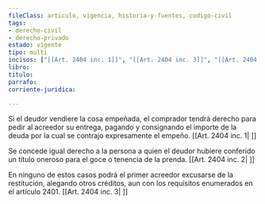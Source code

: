 ```yaml
---
fileClass: articulo, vigencia, historia-y-fuentes, codigo-civil
tags:
- derecho-civil
- derecho-privado
estado: vigente
tipo: multi
incisos: ["[[Art. 2404 inc. 1]]", "[[Art. 2404 inc. 3]]", "[[Art. 2404 inc. 2]]"]
libro:
titulo:
parrafo:
corriente-juridica:

---
```

Si el deudor vendiere la cosa empeñada, el comprador tendrá derecho para pedir al acreedor su entrega, pagando y consignando el importe de la deuda por la cual se contrajo expresamente el empeño. [[Art. 2404 inc. 1| ]]

Se concede igual derecho a la persona a quien el deudor hubiere conferido un título oneroso para el goce o tenencia de la prenda. [[Art. 2404 inc. 2| ]]

En ninguno de estos casos podrá el primer acreedor excusarse de la restitución, alegando otros créditos, aun con los requisitos enumerados en el artículo 2401. [[Art. 2404 inc. 3| ]]